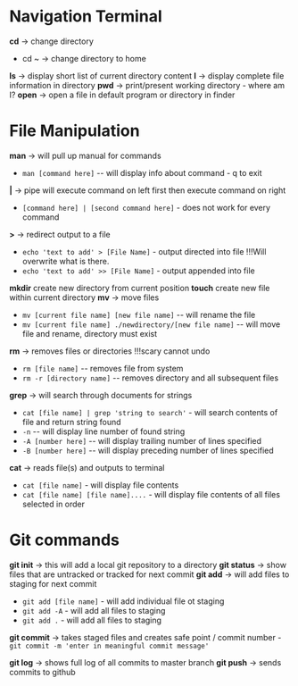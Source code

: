 # Navigation Terminal
**cd** -> change directory
- cd ~ -> change directory to home

**ls** -> display short list of current directory content
**l** -> display complete file information in directory
**pwd** -> print/present working directory - where am I?
**open** -> open a file in default program or directory in finder

# File Manipulation
**man** -> will pull up manual for commands
- `man [command here]` -- will display info about command - q to exit

**|** -> pipe will execute command on left first then execute command on right
- `[command here] | [second command here]` - does not work for every command

**>** -> redirect output to a file
- `echo 'text to add' > [File Name]` - output directed into file  !!!Will overwrite what is there.
- `echo 'text to add' >> [File Name]` - output appended into file

**mkdir** create new directory from current position
**touch** create new file within current directory
**mv** -> move files
- `mv [current file name] [new file name]` -- will rename the file
- `mv [current file name] ./newdirectory/[new file name]` -- will move file and rename, directory must exist 

**rm** -> removes files or directories !!!scary cannot undo
- `rm [file name]` -- removes file from system
- `rm -r [directory name]` -- removes directory and all subsequent files 

**grep** -> will search through documents for strings
- `cat [file name] | grep 'string to search'` - will search contents of file and return string found
- `-n` -- will display line number of found string
- `-A [number here]` -- will display trailing number of lines specified
- `-B [number here]` -- will display preceding number of lines specified

**cat** -> reads file(s) and outputs to terminal
- `cat [file name]` - will display file contents
- `cat [file name] [file name]....` - will display file contents of all files selected in order

# Git commands
**git init** -> this will add a local git repository to a directory
**git status** -> show files that are untracked or tracked for next commit
**git add** -> will add files to staging for next commit
- `git add [file name]` - will add individual file ot staging
- `git add -A` - will add all files to staging
- `git add .` - will add all files to staging

**git commit** -> takes staged files and creates safe point / commit number
-`git commit -m 'enter in meaningful commit message'`

**git log** -> shows full log of all commits to master branch
**git push** -> sends commits to github
